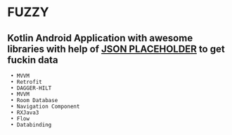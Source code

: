 # FUZZY

 ## Kotlin Android Application with awesome libraries with help of [JSON PLACEHOLDER](https://jsonplaceholder.typicode.com/) to get fuckin data
    
     • MVVM
     • Retrofit
     • DAGGER-HILT
     • MVVM
     • Room Database
     • Navigation Component
     • RXJava3
     • Flow
     • Databinding
